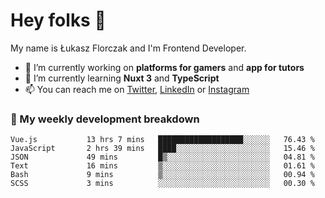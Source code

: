 # Hey folks 👋

My name is Łukasz Florczak and I'm Frontend Developer. 

- 🔭 I’m currently working on **platforms for gamers** and **app for tutors**
- 🌱 I’m currently learning **Nuxt 3** and **TypeScript**
- 📫 You can reach me on [Twitter](https://twitter.com/lukaszflorczak), [LinkedIn](https://pl.linkedin.com/in/lukasz-florczak) or [Instagram](https://instagram.com/lukaszflorczak)


### 🧮 My weekly development breakdown

<!--START_SECTION:waka-->

```text
Vue.js           13 hrs 7 mins   ███████████████████░░░░░░   76.43 %
JavaScript       2 hrs 39 mins   ████░░░░░░░░░░░░░░░░░░░░░   15.46 %
JSON             49 mins         █▒░░░░░░░░░░░░░░░░░░░░░░░   04.81 %
Text             16 mins         ▒░░░░░░░░░░░░░░░░░░░░░░░░   01.61 %
Bash             9 mins          ▒░░░░░░░░░░░░░░░░░░░░░░░░   00.94 %
SCSS             3 mins          ░░░░░░░░░░░░░░░░░░░░░░░░░   00.30 %
```

<!--END_SECTION:waka-->

<!--
**lukaszflorczak/lukaszflorczak** is a ✨ _special_ ✨ repository because its `README.md` (this file) appears on your GitHub profile.

Here are some ideas to get you started:

- 🔭 I’m currently working on ...
- 🌱 I’m currently learning ...
- 👯 I’m looking to collaborate on ...
- 🤔 I’m looking for help with ...
- 💬 Ask me about ...
- 📫 How to reach me: ...
- 😄 Pronouns: ...
- ⚡ Fun fact: ...
-->
